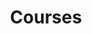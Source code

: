 ---
title: Courses
layout: category
# permalink: /courses/
entries_layout: grid
classes: wide
taxonomy: Course
author_profile: false
sidebar:
  - nav: "tutorial"
header:
  overlay_color: "#000"
  overlay_filter: "0.5"
  overlay_image: /assets/images/community.jpg
  teaser: /assets/images/community.jpg
  actions:
    - label: "🕹️ Tutorials"
      url: "/tutorial"
---